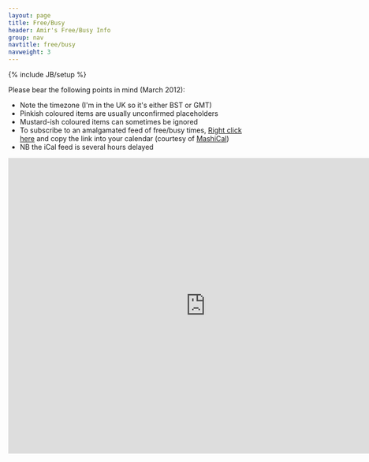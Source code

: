 ```yaml
---
layout: page
title: Free/Busy
header: Amir's Free/Busy Info
group: nav
navtitle: free/busy
navweight: 3
---
```

{% include JB/setup %}

Please bear the following points in mind (March 2012):

- Note the timezone (I'm in the UK so it's either BST or GMT)
- Pinkish coloured items are usually unconfirmed placeholders
- Mustard-ish coloured items can sometimes be ignored
- To subscribe to an amalgamated feed of free/busy times, [Right click here][] and copy the link into your calendar (courtesy of [MashiCal])
- NB the iCal feed is several hours delayed

[Right click here]: http://www.mashical.com/cal.ics?id=34df5231-84c6-475b-981e-6370459a84fb
[MashiCal]: http://www.mashical.com

<!--
<ul>
<li>Note the timezone (currently British Summer Time)</li>
<li> <span style="background-color: #fa6396; color: white;">Unfiled</span> items are usually unconfirmed placeholders</li>
<li> <span style="background-color: #e5c40b; color: white;">Other</span> items can sometimes be ignored</li>
<li>To subscribe to an amalgamated feed of free/busy times, <a href="http://www.mashical.com/cal.ics?id=34df5231-84c6-475b-981e-6370459a84fb">Right click here</a> and copy the link into your calendar (courtesy of <a href="http://www.mashical.com">MashiCal</a>) </li>
<li>NB the iCal feed is several hours delayed</li>
</ul>
-->

<iframe width="800" height="600" scrolling="no" frameborder="0" src="https://www.google.com/calendar/embed?title=Free%2FBusy%20info&amp;showCalendars=0&amp;mode=WEEK&amp;height=600&amp;wkst=1&amp;bgcolor=%23f5f4ee&amp;src=idh2t9fkiq1ouil8rpaee576o4%40group.calendar.google.com&amp;color=%23BE6D00&amp;src=l2nmuggjila5if41pb4ba0vu9c%40group.calendar.google.com&amp;color=%230D7813&amp;src=n094q6ajrvkeegg3ajus2tdqnk%40group.calendar.google.com&amp;color=%23AB8B00&amp;src=dh6mb1455vb13bieokfvfehnu8%40group.calendar.google.com&amp;color=%232952A3&amp;src=17q267elg9aovl05dq99gj7qfo%40group.calendar.google.com&amp;color=%23A32929&amp;src=etamod5b69vhgs529ipmo4bp9k%40group.calendar.google.com&amp;color=%23B1365F&amp;src=5d3s6k537rjaa2lj37u6r98sq8%40group.calendar.google.com&amp;color=%23711616&amp;ctz=Europe%2FLondon"></iframe>